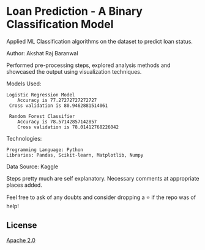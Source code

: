 # Loan Prediction - A Binary Classification Model
Applied ML Classification algorithms on the dataset to predict loan status.

Author: Akshat Raj Baranwal

 Performed pre-processing steps, explored analysis methods and showcased the output 
 using visualization techniques. 

Models Used:

    Logistic Regression Model
        Accuracy is 77.27272727272727
	 Cross validation is 80.9462881514061

     Random Forest Classifier
     	Accuracy is 78.57142857142857
        Cross validation is 78.01412768226042
	
	
Technologies:

    Programming Language: Python
    Libraries: Pandas, Scikit-learn, Matplotlib, Numpy

Data Source:
        Kaggle

Steps pretty much are self explanatory. Necessary comments at appropriate places added.


Feel free to ask of any doubts and consider dropping a ⭐ if the repo was of help!



## License

[Apache 2.0](https://choosealicense.com/licenses/apache-2.0/)
